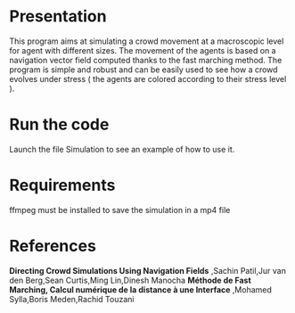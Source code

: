 # Presentation
This program aims at simulating a crowd movement at a macroscopic level for agent with different sizes. The movement of the agents is based on a navigation vector field computed thanks to the fast marching method. The program is simple and robust and can be easily used to see how a crowd evolves under stress ( the agents are colored according to their stress level ).

# Run the code
Launch the file Simulation to see an example of how to use it.

# Requirements
ffmpeg must be installed to save the simulation in a mp4 file

# References
<b>Directing Crowd Simulations Using Navigation Fields</b> ,Sachin Patil,Jur van den Berg,Sean Curtis,Ming Lin,Dinesh Manocha
<b>Méthode de Fast Marching, Calcul numérique de la distance à une Interface</b> ,Mohamed Sylla,Boris Meden,Rachid Touzani


